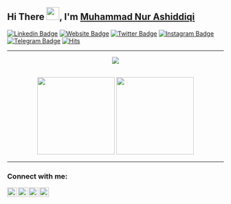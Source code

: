 ## Hi There <img src="https://raw.githubusercontent.com/iampavangandhi/iampavangandhi/master/gifs/Hi.gif" width="30px">, I'm [Muhammad Nur Ashiddiqi](https://github.com/MuhammadNurAshiddiqi/)
[![Linkedin Badge](https://img.shields.io/badge/-LinkedIn-0e76a8?style=flat-square&logo=Linkedin&logoColor=white)](https://www.linkedin.com/in/muhammadnurashiddiqi/)
[![Website Badge](https://img.shields.io/badge/Website-3b5998?style=flat-square&logo=google-chrome&logoColor=white)](https://muhammadnurashiddiqi.me/)
[![Twitter Badge](https://img.shields.io/badge/-Twitter-00acee?style=flat-square&logo=Twitter&logoColor=white)](https://twitter.com/akulohbulin/)
[![Instagram Badge](https://img.shields.io/badge/-Instagram-e4405f?style=flat-square&logo=Instagram&logoColor=white)](https://instagram.com/m.nur.ashiddiqi/)
[![Telegram Badge](https://img.shields.io/badge/-Telegram-0088cc?style=flat-square&logo=Telegram&logoColor=white)](https://t.me/secretindex)
[![Hits](https://hits.seeyoufarm.com/api/count/incr/badge.svg?url=https%3A%2F%2Fgithub.com%2FMuhammadNurAshiddiqi%2F&count_bg=%2379C83D&title_bg=%23555555&icon=&icon_color=%23E7E7E7&title=hits&edge_flat=false)](https://hits.seeyoufarm.com)

---
<div align="center">
  <img src="https://media.giphy.com/media/l4FGzkESvDOmhJkfC/giphy.gif"/>
</div>


<br />
<div align="center">
<p>
  <img height="180em" src="https://github-readme-stats.vercel.app/api?username=MuhammadNurAshiddiqi&show_icons=true&theme=calm&hide_border=true" />
  <img height="180em" src="https://github-readme-stats.vercel.app/api/top-langs/?username=MuhammadNurAshiddiqi&layout=compact&theme=calm&hide_border=true"/>
</p>
</div>
<!-- <br />
  <b> Things I use to get stuff done</b>
  	<ul>
  	    <li><b>OS:</b> Windows 10 Pro and Ubuntu 20.04</li>
	    <li><b>Laptop: </b> Lenovo ThinkPad x240 (i5)</li>
  	    <li><b>Browser: </b> Microsoft Edge, Google Chrome and Firefox Developer Edition</li>
	    <li><b>Code Editor:</b> VSCode and Juptyer Notebook - The best editor out there</li>
	</ul>
   -->
   
---

### Connect with me:

[<img align="left" alt="Tnembull | Twitter" width="22px" src="https://cdn.jsdelivr.net/npm/simple-icons@3.10.0/icons/twitter.svg" />][twitter]
[<img align="left" alt="Tnembull | Github" width="22px" src="https://cdn.jsdelivr.net/npm/simple-icons@3.10.0/icons/github.svg" />][github]
[<img align="left" alt="Tnembull | LinkedIn" width="22px" src="https://cdn.jsdelivr.net/npm/simple-icons@v3/icons/linkedin.svg" />][linkedin]
[<img align="left" alt="Tnembull | Instagram" width="22px" src="https://cdn.jsdelivr.net/npm/simple-icons@v3/icons/instagram.svg" />][instagram]
<br>

[instagram]: https://www.instagram.com/m.nur.ashiddiqi/
[twitter]: https://twitter.com/akulohbulin
[github]: https://github.com/MuhammadNurAshiddiqi/
[linkedin]: https://www.linkedin.com/in/muhammadnurashiddiqi/
